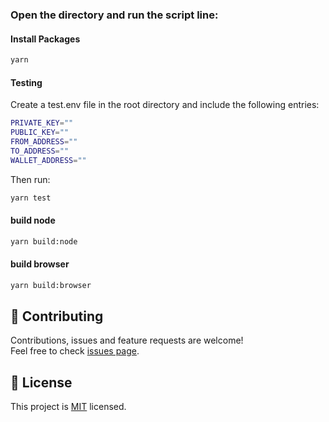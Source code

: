 ### Open the directory and run the script line:

#### Install Packages

```bash
yarn
```

#### Testing

Create a test.env file in the root directory and include the following entries:

```bash
PRIVATE_KEY=""
PUBLIC_KEY=""
FROM_ADDRESS=""
TO_ADDRESS=""
WALLET_ADDRESS=""
```

Then run:

```bash
yarn test
```

#### build node

```bash
yarn build:node
```

#### build browser

```bash
yarn build:browser
```

## 🤝 Contributing

Contributions, issues and feature requests are welcome!<br />Feel free to check [issues page](issues).

## 📝 License

This project is [MIT](LICENSE) licensed.
